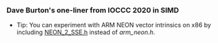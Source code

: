 ### Dave Burton's one-liner from IOCCC 2020 in SIMD

* Tip: You can experiment with ARM NEON vector intrinsics on x86 by including [NEON_2_SSE.h](https://github.com/intel/ARM_NEON_2_x86_SSE) instead of *arm_neon.h*.
